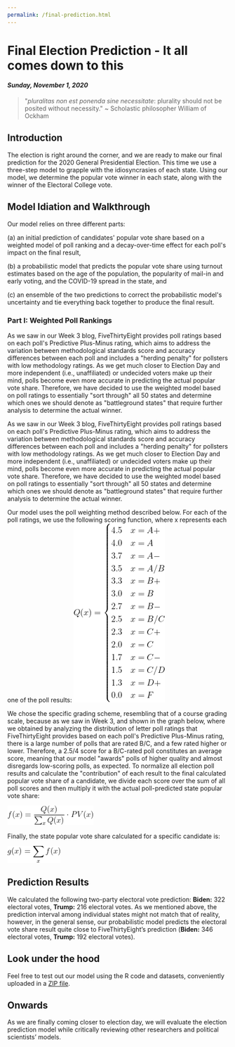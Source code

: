 ```yaml
---
permalink: /final-prediction.html
---
```


# **Final Election Prediction - It all comes down to this**
#### ***Sunday, November 1, 2020***

> "_pluralitas non est ponenda sine necessitate_: plurality should not be posited without necessity."
> ~ Scholastic philosopher William of Ockham

## **Introduction**
The election is right around the corner, and we are ready to make our final prediction for the 2020 General Presidential Election. This time we use a three-step model to grapple with the idiosyncrasies of each state. Using our model, we determine the popular vote winner in each state, along with the winner of the Electoral College vote.

## Model Idiation and Walkthrough

Our model relies on three different parts:

(a) an initial prediction of candidates' popular vote share based on a weighted model of poll ranking and a decay-over-time effect for each poll's impact on the final result,

(b) a probabilistic model that predicts the popular vote share using turnout estimates based on the age of the population, the popularity of mail-in and early voting, and the COVID-19 spread in the state, and

(c) an ensemble of the two predictions to correct the probabilistic model's uncertainty and tie everything back together to produce the final result.

### Part I: Weighted Poll Rankings

As we saw in our Week 3 blog, FiveThirtyEight provides poll ratings based on each poll's Predictive Plus-Minus rating, which aims to address the variation between methodological standards score and accuracy differences between each poll and includes a "herding penalty" for pollsters with low methodology ratings. As we get much closer to Election Day and more independent (i.e., unaffiliated) or undecided voters make up their mind, polls become even more accurate in predicting the actual popular vote share. Therefore, we have decided to use the weighted model based on poll ratings to essentially "sort through" all 50 states and determine which ones we should denote as "battleground states" that require further analysis to determine the actual winner.

As we saw in our Week 3 blog, FiveThirtyEight provides poll ratings based on each poll's Predictive Plus-Minus rating, which aims to address the variation between methodological standards score and accuracy differences between each poll and includes a "herding penalty" for pollsters with low methodology ratings. As we get much closer to Election Day and more independent (i.e., unaffiliated) or undecided voters make up their mind, polls become even more accurate in predicting the actual popular vote share. Therefore, we have decided to use the weighted model based on poll ratings to essentially "sort through" all 50 states and determine which ones we should denote as "battleground states" that require further analysis to determine the actual winner.

Our model uses the poll weighting method described below. For each of the poll ratings, we use the following scoring function, where x represents each one of the poll results:
![equation](/equation.png)

We chose the specific grading scheme, resembling that of a course grading scale, because as we saw in Week 3, and shown in the graph below, where we obtained by analyzing the distribution of letter poll ratings that FiveThirtyEight provides based on each poll's Predictive Plus-Minus rating, there is a large number of polls that are rated B/C, and a few rated higher or lower. Therefore, a 2.5/4 score for a B/C-rated poll constitutes an average score, meaning that our model "awards" polls of higher quality and almost disregards low-scoring polls, as expected. To normalize all election poll results and calculate the "contribution" of each result to the final calculated popular vote share of a candidate, we divide each score over the sum of all poll scores and then multiply it with the actual poll-predicted state popular vote share:

![eq](/eq.png)

Finally, the state popular vote share calculated for a specific candidate is:

![eq](/eq2.png)

## **Prediction Results**
We calculated the following two-party electoral vote prediction: **Biden:** 322 electoral votes, **Trump:** 216 electoral votes. As we mentioned above, the prediction interval among individual states might not match that of reality, however, in the general sense, our probabilistic model predicts the electoral vote share result quite close to FiveThirtyEight’s prediction (**Biden:** 346 electoral votes, **Trump:** 192 electoral votes).

## **Look under the hood**
Feel free to test out our model using the R code and datasets, conveniently uploaded in a [ZIP file](/week-07.zip).

## **Onwards**
As we are finally coming closer to election day, we will evaluate the election prediction model while critically reviewing other researchers and political scientists’ models.
